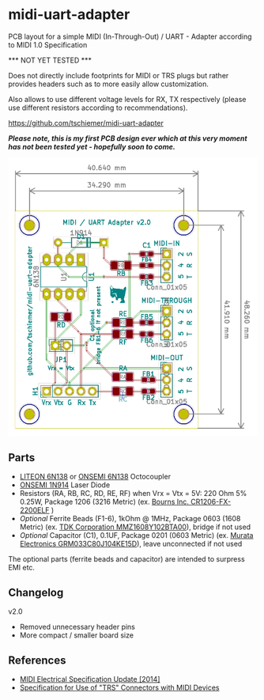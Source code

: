 # midi-uart-adapter

PCB layout for a simple MIDI (In-Through-Out) / UART - Adapter according to MIDI 1.0 Specification

*** NOT YET TESTED ***

Does not directly include footprints for MIDI or TRS plugs but rather provides headers such as to more easily allow customization.

Also allows to use different voltage levels for RX, TX respectively (please use different resistors according to recommendations).

https://github.com/tschiemer/midi-uart-adapter

***Please note, this is my first PCB design ever which at this very moment has not been tested yet - hopefully soon to come.***

![PCB v1.0~alpha](https://github.com/tschiemer/midi-uart-adapter/blob/master/README-PCB.png?raw=true)

## Parts

- [LITEON 6N138](https://datasheet.octopart.com/6N139-Lite-On-datasheet-8327661.pdf) or [ONSEMI 6N138](https://www.onsemi.com/pub/Collateral/HCPL2731-D.PDF) Octocoupler
- [ONSEMI 1N914](https://www.onsemi.com/pub/Collateral/1N914-D.PDF) Laser Diode
- Resistors (RA, RB, RC, RD, RE, RF) when Vrx = Vtx = 5V: 220 Ohm 5% 0.25W, Package 1206 (3216 Metric) (ex. [ Bourns Inc. CR1206-FX-2200ELF](https://www.bourns.com/docs/product-datasheets/CRxxxxx.pdf) )
- *Optional* Ferrite Beads (F1-6), 1kOhm @ 1MHz, Package 0603 (1608 Metric) (ex. [TDK Corporation MMZ1608Y102BTA00](https://product.tdk.com/en/search/emc/emc/beads/info/print_pdf)), bridge if not used
- *Optional* Capacitor (C1), 0.1UF, Package 0201 (0603 Metric) (ex. [Murata Electronics GRM033C80J104KE15D](https://search.murata.co.jp/Ceramy/image/img/A01X/G101/ENG/GRM033C80J104KE15-01A.pdf)), leave unconnected if not used

The optional parts (ferrite beads and capacitor) are intended to surpress EMI etc.

## Changelog

v2.0
- Removed unnecessary header pins
- More compact / smaller board size


## References

- [MIDI Electrical Specification Update [2014]](https://www.midi.org/downloads?task=callelement&format=raw&item_id=100&element=f85c494b-2b32-4109-b8c1-083cca2b7db6&method=download)
- [Specification for Use of "TRS" Connectors with MIDI Devices](https://www.midi.org/downloads?task=callelement&format=raw&item_id=171&element=f85c494b-2b32-4109-b8c1-083cca2b7db6&method=download)
